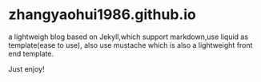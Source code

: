 # zhangyaohui1986.github.io
a lightweigh blog based on Jekyll,which support markdown,use liquid as template(ease to use),
also use mustache which is also a lightweight front end template.

Just enjoy!
